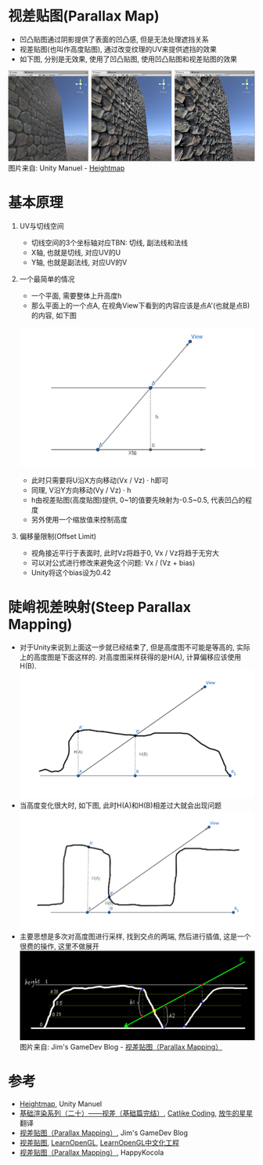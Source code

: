 # 视差贴图(Parallax Map)
* 凹凸贴图通过阴影提供了表面的凹凸感, 但是无法处理遮挡关系
* 视差贴图(也叫作高度贴图), 通过改变纹理的UV来提供遮挡的效果
* 如下图, 分别是无效果, 使用了凹凸贴图, 使用凹凸贴图和视差贴图的效果
  
![视差贴图的效果](./parallax-map/01.jpg)
图片来自: Unity Manuel - [Heightmap](https://docs.unity3d.com/Manual/StandardShaderMaterialParameterHeightMap.html)

# 基本原理
1. UV与切线空间
   * 切线空间的3个坐标轴对应TBN: 切线, 副法线和法线
   * X轴, 也就是切线, 对应UV的U
   * Y轴, 也就是副法线, 对应UV的V
2. 一个最简单的情况
   * 一个平面, 需要整体上升高度h
   * 那么平面上的一个点A, 在视角View下看到的内容应该是点A'(也就是点B)的内容, 如下图
   
   ![图示](./parallax-map/02.png)

   * 此时只需要将U沿X方向移动(Vx / Vz) · h即可
   * 同理, V沿Y方向移动(Vy / Vz) · h
   * h由视差贴图(高度贴图)提供, 0~1的值要先映射为-0.5~0.5, 代表凹凸的程度
   * 另外使用一个缩放值来控制高度
3. 偏移量限制(Offset Limit)
   * 视角接近平行于表面时, 此时Vz将趋于0, Vx / Vz将趋于无穷大
   * 可以对公式进行修改来避免这个问题: Vx / (Vz + bias)
   * Unity将这个bias设为0.42

# 陡峭视差映射(Steep Parallax Mapping)
   * 对于Unity来说到上面这一步就已经结束了, 但是高度图不可能是等高的, 实际上的高度图是下面这样的. 对高度图采样获得的是H(A), 计算偏移应该使用H(B).
![正常的高度图](./parallax-map/03.png)
   * 当高度变化很大时, 如下图, 此时H(A)和H(B)相差过大就会出现问题
![变化很大的高度图](parallax-map/04.png)
   * 主要思想是多次对高度图进行采样, 找到交点的两端, 然后进行插值, 这是一个很费的操作, 这里不做展开
![4次采样](./parallax-map/05.jpg)
图片来自: Jim's GameDev Blog - [视差贴图（Parallax Mapping）](https://chengkehan.github.io/ParallaxMapping.html)

# 参考
* [Heightmap](https://docs.unity3d.com/Manual/StandardShaderMaterialParameterHeightMap.html), Unity Manuel
* [基础渲染系列（二十）——视差（基础篇完结）](https://mp.weixin.qq.com/s/kQf_UHWzOThBodpKlr_bvw), [Catlike Coding](https://catlikecoding.com/), [放牛的星星](https://www.zhihu.com/people/niuxingxing)翻译
* [视差贴图（Parallax Mapping）](https://chengkehan.github.io/ParallaxMapping.html), Jim's GameDev Blog
* [视差贴图](https://learnopengl-cn.github.io/05%20Advanced%20Lighting/05%20Parallax%20Mapping/), [LearnOpenGL](https://learnopengl.com/), [LearnOpenGL中文化工程](https://github.com/LearnOpenGL-CN/LearnOpenGL-CN)
* [视差贴图（Parallax Mapping）](https://blog.csdn.net/happykocola/article/details/72812081), HappyKocola
